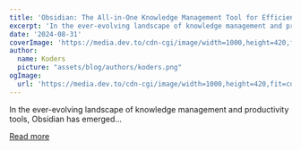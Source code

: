 ```yaml
---
title: 'Obsidian: The All-in-One Knowledge Management Tool for Efficient Information Organization'
excerpt: 'In the ever-evolving landscape of knowledge management and productivity tools, Obsidian has emerged...'
date: '2024-08-31'
coverImage: 'https://media.dev.to/cdn-cgi/image/width=1000,height=420,fit=cover,gravity=auto,format=auto/https%3A%2F%2Fdev-to-uploads.s3.amazonaws.com%2Fuploads%2Farticles%2F4q0x7j8topefv1qy27mt.png'
author:
  name: Koders
  picture: "assets/blog/authors/koders.png"
ogImage:
  url: 'https://media.dev.to/cdn-cgi/image/width=1000,height=420,fit=cover,gravity=auto,format=auto/https%3A%2F%2Fdev-to-uploads.s3.amazonaws.com%2Fuploads%2Farticles%2F4q0x7j8topefv1qy27mt.png'
---
```


In the ever-evolving landscape of knowledge management and productivity tools, Obsidian has emerged...

[Read more](https://dev.to/stan8086/obsidian-the-all-in-one-knowledge-management-tool-for-efficient-information-organization-1ep3)
